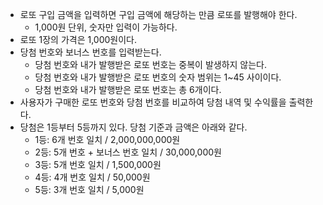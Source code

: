 - 로또 구입 금액을 입력하면 구입 금액에 해당하는 만큼 로또를 발행해야 한다.
  - 1,000원 단위, 숫자만 입력이 가능하다.
- 로또 1장의 가격은 1,000원이다.
- 당첨 번호와 보너스 번호를 입력받는다.
  - 당첨 번호와 내가 발행받은 로또 번호는 중복이 발생하지 않는다.
  - 당첨 번호와 내가 발행받은 로또 번호의 숫자 범위는 1~45 사이이다.
  - 당첨 번호와 내가 발행받은 로또 번호는 총 6개이다.
- 사용자가 구매한 로또 번호와 당첨 번호를 비교하여 당첨 내역 및 수익률을 출력한다.
- 당첨은 1등부터 5등까지 있다. 당첨 기준과 금액은 아래와 같다.
  - 1등: 6개 번호 일치 / 2,000,000,000원
  - 2등: 5개 번호 + 보너스 번호 일치 / 30,000,000원
  - 3등: 5개 번호 일치 / 1,500,000원
  - 4등: 4개 번호 일치 / 50,000원
  - 5등: 3개 번호 일치 / 5,000원
